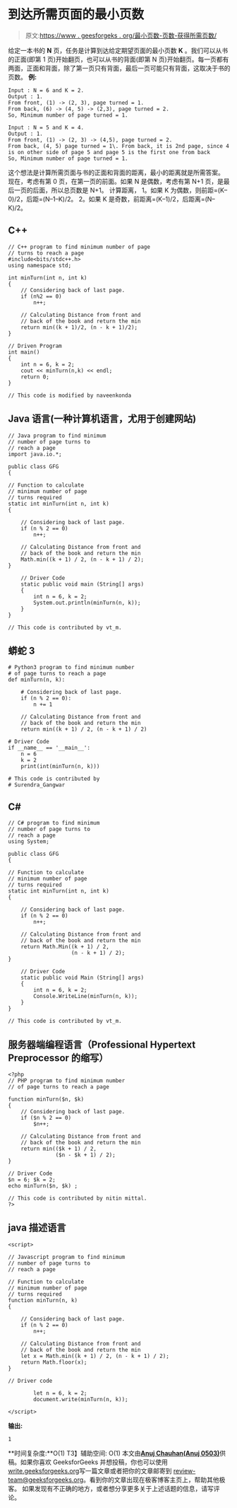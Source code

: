 # 到达所需页面的最小页数

> 原文:[https://www . geesforgeks . org/最小页数-页数-获得所需页数/](https://www.geeksforgeeks.org/minimum-number-page-turns-get-desired-page/)

给定一本书的 **N** 页，任务是计算到达给定期望页面的最小页数 **K** 。我们可以从书的正面(即第 1 页)开始翻页，也可以从书的背面(即第 N 页)开始翻页。每一页都有两面，正面和背面，除了第一页只有背面，最后一页可能只有背面，这取决于书的页数。
**例:**

```
Input : N = 6 and K = 2.
Output : 1.
From front, (1) -> (2, 3), page turned = 1.
From back, (6) -> (4, 5) -> (2,3), page turned = 2.
So, Minimum number of page turned = 1.

Input : N = 5 and K = 4.
Output : 1.
From front, (1) -> (2, 3) -> (4,5), page turned = 2.
From back, (4, 5) page turned = 1\. From back, it is 2nd page, since 4 is on other side of page 5 and page 5 is the first one from back
So, Minimum number of page turned = 1.
```

这个想法是计算所需页面与书的正面和背面的距离，最小的距离就是所需答案。
现在，考虑有第 0 页，在第一页的前面。如果 N 是偶数，考虑有第 N+1 页，是最后一页的后面，所以总页数是 N+1。
计算距离，
1。如果 K 为偶数，则前距=(K–0)/2，后距=(N–1–K)/2。
2。如果 K 是奇数，前距离=(K–1)/2，后距离=(N–K)/2。

## C++

```
// C++ program to find minimum number of page
// turns to reach a page
#include<bits/stdc++.h>
using namespace std;

int minTurn(int n, int k)
{
    // Considering back of last page.
    if (n%2 == 0)
        n++;

    // Calculating Distance from front and
    // back of the book and return the min
    return min((k + 1)/2, (n - k + 1)/2);
}

// Driven Program
int main()
{
    int n = 6, k = 2;
    cout << minTurn(n,k) << endl;
    return 0;
}

// This code is modified by naveenkonda
```

## Java 语言(一种计算机语言，尤用于创建网站)

```
// Java program to find minimum
// number of page turns to
// reach a page
import java.io.*;

public class GFG
{

// Function to calculate
// minimum number of page
// turns required
static int minTurn(int n, int k)
{

    // Considering back of last page.
    if (n % 2 == 0)
        n++;

    // Calculating Distance from front and
    // back of the book and return the min
    Math.min((k + 1) / 2, (n - k + 1) / 2);
}

    // Driver Code
    static public void main (String[] args)
    {
        int n = 6, k = 2;
        System.out.println(minTurn(n, k));
    }
}

// This code is contributed by vt_m.
```

## 蟒蛇 3

```
# Python3 program to find minimum number
# of page turns to reach a page
def minTurn(n, k):

    # Considering back of last page.
    if (n % 2 == 0):
        n += 1

    // Calculating Distance from front and
    // back of the book and return the min
    return min((k + 1) / 2, (n - k + 1) / 2)

# Driver Code
if __name__ == '__main__':
    n = 6
    k = 2
    print(int(minTurn(n, k)))

# This code is contributed by
# Surendra_Gangwar
```

## C#

```
// C# program to find minimum
// number of page turns to
// reach a page
using System;

public class GFG
{

// Function to calculate
// minimum number of page
// turns required
static int minTurn(int n, int k)
{

    // Considering back of last page.
    if (n % 2 == 0)
        n++;                       

    // Calculating Distance from front and
    // back of the book and return the min
    return Math.Min((k + 1) / 2,
                    (n - k + 1) / 2);
}

    // Driver Code
    static public void Main (String[] args)
    {
        int n = 6, k = 2;
        Console.WriteLine(minTurn(n, k));
    }
}

// This code is contributed by vt_m.
```

## 服务器端编程语言（Professional Hypertext Preprocessor 的缩写）

```
<?php
// PHP program to find minimum number
// of page turns to reach a page

function minTurn($n, $k)
{
    // Considering back of last page.
    if ($n % 2 == 0)
        $n++;

    // Calculating Distance from front and
    // back of the book and return the min
    return min(($k + 1) / 2,
               ($n - $k + 1) / 2);
}

// Driver Code
$n = 6; $k = 2;
echo minTurn($n, $k) ;

// This code is contributed by nitin mittal.
?>
```

## java 描述语言

```
<script>

// Javascript program to find minimum
// number of page turns to
// reach a page

// Function to calculate
// minimum number of page
// turns required
function minTurn(n, k)
{

    // Considering back of last page.
    if (n % 2 == 0)
        n++;

    // Calculating Distance from front and
    // back of the book and return the min
    let x = Math.min((k + 1) / 2, (n - k + 1) / 2);
    return Math.floor(x);
}

// Driver code   

        let n = 6, k = 2;
        document.write(minTurn(n, k));

</script>
```

**输出:**

```
1
```

**时间复杂度:**O(1)
T3】辅助空间: O(1)
本文由[**Anuj Chauhan(Anuj 0503)**](https://web.facebook.com/anuj0503)供稿。如果你喜欢 GeeksforGeeks 并想投稿，你也可以使用[write.geeksforgeeks.org](https://write.geeksforgeeks.org)写一篇文章或者把你的文章邮寄到 review-team@geeksforgeeks.org。看到你的文章出现在极客博客主页上，帮助其他极客。
如果发现有不正确的地方，或者想分享更多关于上述话题的信息，请写评论。